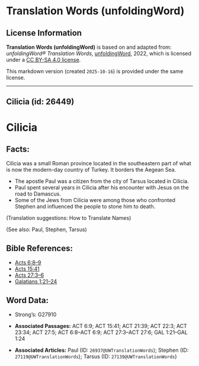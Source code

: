 # Translation Words (unfoldingWord)

## License Information

**Translation Words (unfoldingWord)** is based on and adapted from: _unfoldingWord® Translation Words_, [unfoldingWord](https://unfoldingword.org/utw), 2022, which is licensed under a [CC BY-SA 4.0 license](https://creativecommons.org/licenses/by-sa/4.0/legalcode.en).

This markdown version (created `2025-10-16`) is provided under the same license.



--------------------------------

## Cilicia (id: 26449)

Cilicia
=======

Facts:
------

Cilicia was a small Roman province located in the southeastern part of what is now the modern\-day country of Turkey. It borders the Aegean Sea.

* The apostle Paul was a citizen from the city of Tarsus located in Cilicia.
* Paul spent several years in Cilicia after his encounter with Jesus on the road to Damascus.
* Some of the Jews from Cilicia were among those who confronted Stephen and influenced the people to stone him to death.

(Translation suggestions: How to Translate Names)

(See also: Paul, Stephen, Tarsus)

Bible References:
-----------------

* [Acts 6:8–9](https://ref.ly/Acts6:8-Acts6:9)
* [Acts 15:41](https://ref.ly/Acts15:41)
* [Acts 27:3–6](https://ref.ly/Acts27:3-Acts27:6)
* [Galatians 1:21–24](https://ref.ly/Gal1:21-Gal1:24)

Word Data:
----------

* Strong’s: G27910

* **Associated Passages:** ACT 6:9; ACT 15:41; ACT 21:39; ACT 22:3; ACT 23:34; ACT 27:5; ACT 6:8–ACT 6:9; ACT 27:3–ACT 27:6; GAL 1:21–GAL 1:24
* **Associated Articles:** Paul (ID: `26937@UWTranslationWords`); Stephen (ID: `27119@UWTranslationWords`); Tarsus (ID: `27139@UWTranslationWords`)


